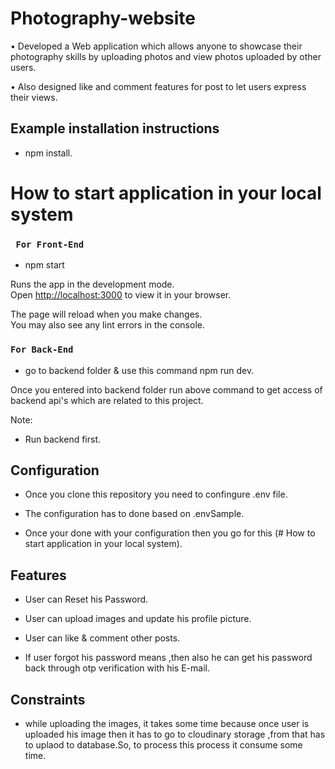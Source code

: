 # Photography-website

• Developed a Web application which allows anyone to showcase their photography skills by uploading photos and view
photos uploaded by other users.

• Also designed like and comment features for post to let users express their views.

## Example installation instructions

  - npm install.

# How to start application in your local system

### ` For Front-End`

- npm start

Runs the app in the development mode.\
Open [http://localhost:3000](http://localhost:3000) to view it in your browser.

The page will reload when you make changes.\
You may also see any lint errors in the console.


### `For Back-End`

- go to backend folder & use this command npm run dev.

Once you entered into backend folder run above command to get access of backend api's which are related to this project.

Note: 
- Run backend first.

## Configuration

 - Once you clone this repository you need to confingure .env file.

 - The configuration has to done based on .envSample.

 - Once your done with your configuration then you go for this (# How to start application in your local system).

## Features

 - User can Reset his Password.

 - User can upload images and update his profile picture.

 - User can like & comment other posts. 

 - If user forgot his password means ,then also he can get his password back through otp verification with his E-mail.

 ## Constraints
  
  - while uploading the images, it takes some time because once user is uploaded his image then it has to go to cloudinary storage ,from that has to uplaod to database.So, to process this process it consume some time.


